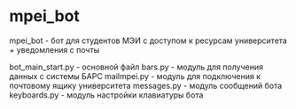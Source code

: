 # mpei_bot
mpei_bot - бот для студентов МЭИ с доступом к ресурсам университета + уведомления с почты

bot_main_start.py - основной файл
bars.py - модуль для получения данных с системы БАРС
mailmpei.py - модуль для подключения к почтовому ящику университета 
messages.py - модуль сообщений бота
keyboards.py - модуль настройки клавиатуры бота

